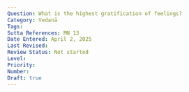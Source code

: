 ```yaml
---
Question: What is the highest gratification of feelings?
Category: Vedanā
Tags:
Sutta References: MN 13
Date Entered: April 2, 2025
Last Revised:
Review Status: Not started
Level: 
Priority: 
Number: 
Draft: true
---
```

